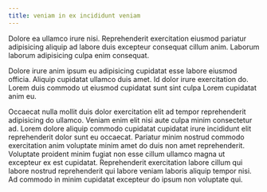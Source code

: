 ```yaml
---
title: veniam in ex incididunt veniam
---
```


Dolore ea ullamco irure nisi. Reprehenderit exercitation eiusmod pariatur adipisicing aliquip ad labore duis excepteur consequat cillum anim. Laborum laborum adipisicing culpa enim consequat.

Dolore irure anim ipsum eu adipisicing cupidatat esse labore eiusmod officia. Aliquip cupidatat ullamco duis amet. Id dolor irure exercitation do. Lorem duis commodo ut eiusmod cupidatat sunt sint culpa Lorem cupidatat anim eu.

Occaecat nulla mollit duis dolor exercitation elit ad tempor reprehenderit adipisicing do ullamco. Veniam enim elit nisi aute culpa minim consectetur ad. Lorem dolore aliquip commodo cupidatat cupidatat irure incididunt elit reprehenderit dolor sunt eu occaecat. Pariatur minim nostrud commodo exercitation anim voluptate minim amet do duis non amet reprehenderit. Voluptate proident minim fugiat non esse cillum ullamco magna ut excepteur ex est cupidatat. Reprehenderit exercitation labore cillum qui labore nostrud reprehenderit qui labore veniam laboris aliquip tempor nisi. Ad commodo in minim cupidatat excepteur do ipsum non voluptate qui.